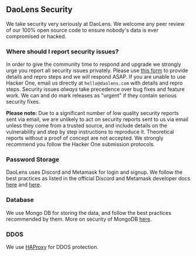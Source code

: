 ## DaoLens Security

We take security very seriously at DaoLens. We welcome any peer review of our 100% open source code to ensure nobody's data is ever compromised or hacked.

### Where should I report security issues?

In order to give the community time to respond and upgrade we strongly urge you report all security issues privately. Please use [this form](https://forms.clickup.com/37310575/f/13jm3f-4504/RBYP5VM5H9HR30TRA6) to provide details and repro steps and we will respond ASAP. If you are unable to use Hacker One, email us directly at `hello@daolens.com` with details and repro steps. Security issues *always* take precedence over bug fixes and feature work. We can and do mark releases as "urgent" if they contain serious security fixes.

**Please note:** Due to a significant number of low quality security reports sent via email, we are unlikely to act on security reports sent to us via email unless they come from a trusted source, and include details on the vulnerability and step by step instructions to reproduce it. Theoretical reports without a proof of concept are not accepted. We strongly recommend you follow the Hacker One submission protocols.

### Password Storage

DaoLens uses Discord and Metamask for login and signup. We follow the best practices as listed in the official Discord and Metamask developer docs [here](https://discord.com/developers/docs/topics/oauth2) and [here](https://docs.metamask.io/guide/).

### Database

We use Mongo DB for storing the data, and follow the best practices recommended by them. More on security of MongoDB [here](https://www.mongodb.com/docs/manual/security/).

### DDOS

We use [HAProxy](https://www.haproxy.org/) for DDOS protection.

